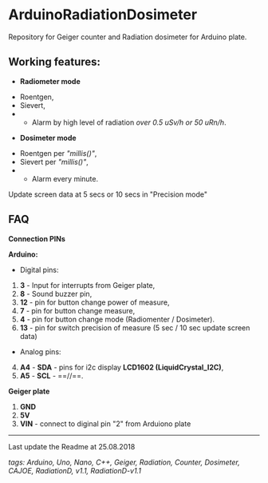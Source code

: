 # ArduinoRadiationDosimeter
Repository for Geiger counter and Radiation dosimeter for Arduino plate.

## Working features:
* **Radiometer mode**
+ Roentgen,
+ Sievert,
+ + Alarm by high level of radiation _over 0.5 uSv/h or 50 uRn/h_.
* **Dosimeter mode**
+ Roentgen per _"millis()"_,
+ Sievert per _"millis()"_,
+ + Alarm every minute.

Update screen data at 5 secs or 10 secs in "Precision  mode"

## FAQ

**Connection PINs**

**Arduino:**
* Digital pins:
1. **3** - Input for interrupts from Geiger plate,
2. **8** - Sound buzzer pin,
3. **12** - pin for button change power of measure,
4. **7** - pin for button change measure,
5. **4** - pin for button change mode (Radiomenter / Dosimeter).
7. **13** - pin for switch precision of measure (5 sec / 10 sec update screen data)

* Analog pins:
4. **A4** - **SDA** - pins for i2c display **LCD1602 (LiquidCrystal_I2C)**,
5. **A5** - **SCL** - ==//==.

**Geiger plate**
1. **GND**
2. **5V**
3. **VIN** - connect to diginal pin "2" from Arduiono plate




---
Last update the Readme at 25.08.2018

_tags: Arduino, Uno, Nano, C++, Geiger, Radiation, Counter, Dosimeter, CAJOE, RadiationD, v1.1, RadiationD-v1.1_
